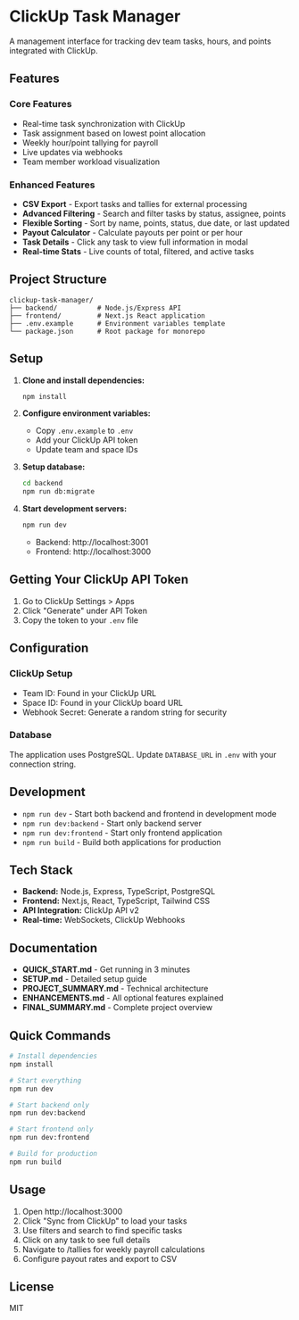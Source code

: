 # ClickUp Task Manager

A management interface for tracking dev team tasks, hours, and points integrated with ClickUp.

## Features

### Core Features
- Real-time task synchronization with ClickUp
- Task assignment based on lowest point allocation
- Weekly hour/point tallying for payroll
- Live updates via webhooks
- Team member workload visualization

### Enhanced Features
- **CSV Export** - Export tasks and tallies for external processing
- **Advanced Filtering** - Search and filter tasks by status, assignee, points
- **Flexible Sorting** - Sort by name, points, status, due date, or last updated
- **Payout Calculator** - Calculate payouts per point or per hour
- **Task Details** - Click any task to view full information in modal
- **Real-time Stats** - Live counts of total, filtered, and active tasks

## Project Structure

```
clickup-task-manager/
├── backend/          # Node.js/Express API
├── frontend/         # Next.js React application
├── .env.example      # Environment variables template
└── package.json      # Root package for monorepo
```

## Setup

1. **Clone and install dependencies:**
   ```bash
   npm install
   ```

2. **Configure environment variables:**
   - Copy `.env.example` to `.env`
   - Add your ClickUp API token
   - Update team and space IDs

3. **Setup database:**
   ```bash
   cd backend
   npm run db:migrate
   ```

4. **Start development servers:**
   ```bash
   npm run dev
   ```

   - Backend: http://localhost:3001
   - Frontend: http://localhost:3000

## Getting Your ClickUp API Token

1. Go to ClickUp Settings > Apps
2. Click "Generate" under API Token
3. Copy the token to your `.env` file

## Configuration

### ClickUp Setup
- Team ID: Found in your ClickUp URL
- Space ID: Found in your ClickUp board URL
- Webhook Secret: Generate a random string for security

### Database
The application uses PostgreSQL. Update `DATABASE_URL` in `.env` with your connection string.

## Development

- `npm run dev` - Start both backend and frontend in development mode
- `npm run dev:backend` - Start only backend server
- `npm run dev:frontend` - Start only frontend application
- `npm run build` - Build both applications for production

## Tech Stack

- **Backend:** Node.js, Express, TypeScript, PostgreSQL
- **Frontend:** Next.js, React, TypeScript, Tailwind CSS
- **API Integration:** ClickUp API v2
- **Real-time:** WebSockets, ClickUp Webhooks

## Documentation

- **QUICK_START.md** - Get running in 3 minutes
- **SETUP.md** - Detailed setup guide
- **PROJECT_SUMMARY.md** - Technical architecture
- **ENHANCEMENTS.md** - All optional features explained
- **FINAL_SUMMARY.md** - Complete project overview

## Quick Commands

```bash
# Install dependencies
npm install

# Start everything
npm run dev

# Start backend only
npm run dev:backend

# Start frontend only
npm run dev:frontend

# Build for production
npm run build
```

## Usage

1. Open http://localhost:3000
2. Click "Sync from ClickUp" to load your tasks
3. Use filters and search to find specific tasks
4. Click on any task to see full details
5. Navigate to /tallies for weekly payroll calculations
6. Configure payout rates and export to CSV

## License

MIT
